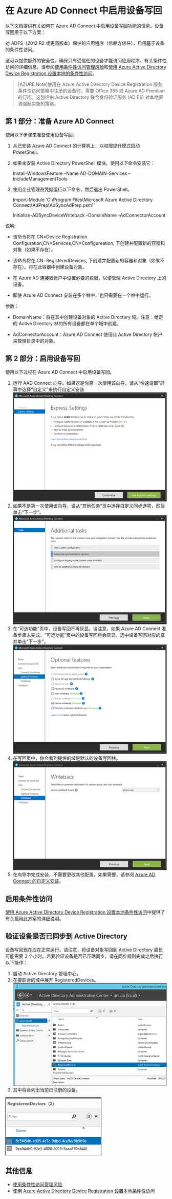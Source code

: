 <properties 
	pageTitle="在 Azure AD Connect 中启用设备写回" 
	description="本文档详细说明如何使用 Azure AD Connect 启用设备写回功能" 
	services="active-directory" 
	documentationCenter="" 
	authors="billmath" 
	manager="msStevenPo" 
	editor="curtand"/>

<tags 
	ms.service="active-directory"  
	ms.date="09/15/2015"
	wacn.date="11/02/2015"/>

# 在 Azure AD Connect 中启用设备写回

以下文档提供有关如何在 Azure AD Connect 中启用设备写回功能的信息。设备写回用于以下方案：

对 ADFS（2012 R2 或更高版本）保护的应用程序（信赖方信任），启用基于设备的条件性访问。

这可以提供额外的安全性，确保只有受信任的设备才能访问应用程序。有关条件性访问的详细信息，请参阅[使用条件性访问管理风险](/documentation/articles/active-directory-conditional-access)和[使用 Azure Active Directory Device Registration 设置本地的条件性访问](https://msdn.microsoft.com/library/azure/dn788908.aspx)。

>[AZURE.Note]使用在 Azure Active Directory Device Registration 服务条件性访问策略中注册的设备时，需要 Office 365 或 Azure AD Premium 的订阅。这包括由 Active Directory 联合身份验证服务 (AD FS) 对本地资源强制实施的策略。

## 第 1 部分：准备 Azure AD Connect
使用以下步骤来准备使用设备写回。

1.	从已安装 Azure AD Connect 的计算机上，以权限提升模式启动 PowerShell。

2.	如果未安装 Active Directory PowerShell 模块。使用以下命令安装它：

	Install-WindowsFeature –Name AD-DOMAIN-Services –IncludeManagementTools

3.	使用企业管理员凭据运行以下命令，然后退出 PowerShell。

	Import-Module ‘C:\Program Files\Microsoft Azure Active Directory Connect\AdPrep\AdSyncAdPrep.psm1’

	Initialize-ADSyncDeviceWriteback –DomainName <name> -AdConnectorAccount <account>

说明:



- 该命令将在 CN=Device Registration Configuration,CN=Services,CN=Configureation,<forest-dn> 下创建并配置新的容器和对象（如果不存在）。



- 该命令将在 CN=RegisteredDevices,<domain-dn> 下创建并配置新的容器和对象（如果不存在）。将在此容器中创建设备对象。



- 在 Azure AD 连接器帐户中设置必要的权限，以便管理 Active Directory 上的设备。



- 即使 Azure AD Connect 安装在多个林中，也只需要在一个林中运行。

参数：


- DomainName：将在其中创建设备对象的 Active Directory 域。注意：给定的 Active Directory 林的所有设备都在单个域中创建。 


- AdConnectorAccount：Azure AD Connect 使用此 Active Directory 帐户来管理目录中的对象。

## 第 2 部分：启用设备写回
使用以下过程在 Azure AD Connect 中启用设备写回。

1.	运行 AAD Connect 向导。如果这是你第一次使用该向导，请从“快速设置”屏幕中选择“自定义”来执行自定义安装 
![自定义安装](./media/active-directory-aadconnect-get-started-custom-device-writeback/devicewriteback1.png)
2.	如果不是第一次使用该向导，请从“其他任务”页中选择自定义同步选项，然后单击“下一步”。
![自定义安装](./media/active-directory-aadconnect-get-started-custom-device-writeback/devicewriteback2.png)
3.	在“可选功能”页中，设备写回不再灰显。请注意，如果 Azure AD Connect 准备步骤未完成，“可选功能”页中的设备写回将会灰显。选中设备写回对应的框并单击“下一步”。
![设备写回](./media/active-directory-aadconnect-get-started-custom-device-writeback/devicewriteback3.png)
4.	在写回页中，你会看到提供的域是默认的设备写回林。
![自定义安装](./media/active-directory-aadconnect-get-started-custom-device-writeback/devicewriteback4.png)
5.	在向导中完成安装，不需要更改其他配置。如果需要，请参阅 [Azure AD Connect 的自定义安装](/documentation/articles/active-directory-aadconnect-get-started-custom)。



## 启用条件性访问
[使用 Azure Active Directory Device Registration 设置本地条件性访问](https://msdn.microsoft.com/library/azure/dn788908.aspx)中提供了有关启用此方案的详细说明。

## 验证设备是否已同步到 Active Directory
设备写回现在应在正常运行。请注意，将设备对象写回到 Active Directory 最长可能需要 3 个小时。若要验证设备是否已正确同步，请在同步规则完成之后执行以下操作：
 
1.	启动 Active Directory 管理中心。 
2.	在要联合的域中展开 RegisteredDevices。
![自定义安装](./media/active-directory-aadconnect-get-started-custom-device-writeback/devicewriteback5.png)
3.	其中将会列出当前已注册的设备。 

![自定义安装](./media/active-directory-aadconnect-get-started-custom-device-writeback/devicewriteback6.png)

## 其他信息 


- [使用条件性访问管理风险](/documentation/articles/active-directory-conditional-access)
- [使用 Azure Active Directory Device Registration 设置本地条件性访问](https://msdn.microsoft.com/library/azure/dn788908.aspx)

<!---HONumber=76-->